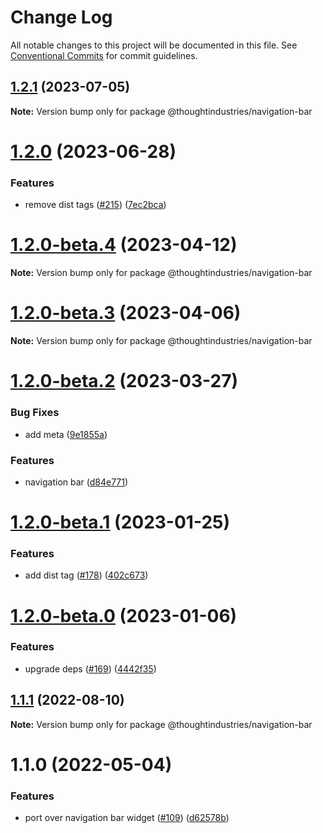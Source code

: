 # Change Log

All notable changes to this project will be documented in this file.
See [Conventional Commits](https://conventionalcommits.org) for commit guidelines.

## [1.2.1](https://github.com/thoughtindustries/helium/compare/@thoughtindustries/navigation-bar@1.2.0...@thoughtindustries/navigation-bar@1.2.1) (2023-07-05)

**Note:** Version bump only for package @thoughtindustries/navigation-bar





# [1.2.0](https://github.com/thoughtindustries/helium/compare/@thoughtindustries/navigation-bar@1.2.0-beta.4...@thoughtindustries/navigation-bar@1.2.0) (2023-06-28)


### Features

* remove dist tags ([#215](https://github.com/thoughtindustries/helium/issues/215)) ([7ec2bca](https://github.com/thoughtindustries/helium/commit/7ec2bca0750325fe2d6c2528973846d86c082844))





# [1.2.0-beta.4](https://github.com/thoughtindustries/helium/compare/@thoughtindustries/navigation-bar@1.2.0-beta.2...@thoughtindustries/navigation-bar@1.2.0-beta.4) (2023-04-12)

**Note:** Version bump only for package @thoughtindustries/navigation-bar





# [1.2.0-beta.3](https://github.com/thoughtindustries/helium/compare/@thoughtindustries/navigation-bar@1.2.0-beta.2...@thoughtindustries/navigation-bar@1.2.0-beta.3) (2023-04-06)

**Note:** Version bump only for package @thoughtindustries/navigation-bar





# [1.2.0-beta.2](https://github.com/thoughtindustries/helium/compare/@thoughtindustries/navigation-bar@1.2.0-beta.1...@thoughtindustries/navigation-bar@1.2.0-beta.2) (2023-03-27)


### Bug Fixes

* add meta ([9e1855a](https://github.com/thoughtindustries/helium/commit/9e1855a035237e4005cb4cfeca0a62983c7d079e))


### Features

* navigation bar ([d84e771](https://github.com/thoughtindustries/helium/commit/d84e7713a810ffaf11cca0cae43592f86bc1512f))





# [1.2.0-beta.1](https://github.com/thoughtindustries/helium/compare/@thoughtindustries/navigation-bar@1.2.0-beta.0...@thoughtindustries/navigation-bar@1.2.0-beta.1) (2023-01-25)


### Features

* add dist tag ([#178](https://github.com/thoughtindustries/helium/issues/178)) ([402c673](https://github.com/thoughtindustries/helium/commit/402c67371b68a72d488c977701551b8a91ef5959))





# [1.2.0-beta.0](https://github.com/thoughtindustries/helium/compare/@thoughtindustries/navigation-bar@1.1.1...@thoughtindustries/navigation-bar@1.2.0-beta.0) (2023-01-06)


### Features

* upgrade deps ([#169](https://github.com/thoughtindustries/helium/issues/169)) ([4442f35](https://github.com/thoughtindustries/helium/commit/4442f35f6013119bb5e9baf154bdab9a3583b543))





## [1.1.1](https://github.com/thoughtindustries/helium/compare/@thoughtindustries/navigation-bar@1.1.0...@thoughtindustries/navigation-bar@1.1.1) (2022-08-10)

**Note:** Version bump only for package @thoughtindustries/navigation-bar





# 1.1.0 (2022-05-04)


### Features

* port over navigation bar widget ([#109](https://github.com/thoughtindustries/helium/issues/109)) ([d62578b](https://github.com/thoughtindustries/helium/commit/d62578ba51972fb3f442c84ae5961de13cfdf7e1))
